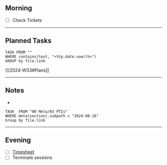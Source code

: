 ## Morning
- [ ] Check Tickets

---
## Planned Tasks
~~~dataview
TASK FROM ""
WHERE contains(text, "<%tp.date.now()%>")
GROUP by file.link
~~~
![[2024-W33#Plans]]

---
## Notes
- 

~~~dataview
TASK  FROM "00 Meta/03 PTIs"
WHERE meta(section).subpath = "2024-08-16"
Group by file.link
~~~
---
## Evening
- [ ] [Timesheet]()
- [ ] Terminate sessions
